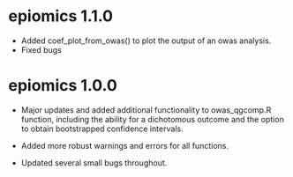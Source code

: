 # epiomics 1.1.0

* Added coef_plot_from_owas() to plot the output of an owas analysis. 
* Fixed bugs

# epiomics 1.0.0

* Major updates and added additional functionality to owas_qgcomp.R function, 
including the ability for a dichotomous outcome and the option to obtain 
bootstrapped confidence intervals.

* Added more robust warnings and errors for all functions.

* Updated several small bugs throughout.
